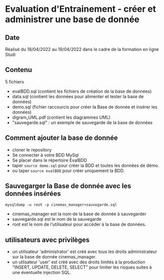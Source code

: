# Evaluation d'Entrainement - créer et administrer une base de donnée

## Date
Réalisé du 18/04/2022 au 19/04/2022 dans le cadre de la formation en ligne Studi

## Contenu
5 fichiers
- evalBDD.sql (contient les fichiers de création de la base de données)
- data.sql (contient les données pour alimenter et tester la base de données)
- demo.sql (fichier raccourcis pour créer la Base de donnée et insérer les données)
- digram_UML.pdf (contient les diagrammes UML)
- "sauvegarde.sql" : un exemple de sauvegarde de la base de données


## Comment ajouter la base de donnée
- cloner le repository
- Se connecter à votre BDD MySql
- Se placer dans le répertoire EvalBDD
- taper ```source demo.sql``` pour créer la BDD et toutes les données de démo.
- ou taper ```source evalBDD``` pour créer uniquement la BDD.


## Sauvegarger la Base de donnée avec les données insérées
```mysqldump -u root -p cinemas_manager>sauvegarde.sql```

- cinemas_manager est la nom de la base de donnée à sauvegarder
- sauvegarde.sql est le nom de la sauvegarde
- root est le nom de l'utilisateur pour accéder à la base de données.

## utilisateurs avec privilèges
- un utilisateur 'administrator' est créé avec tous les droits administrateur sur la base de donnée cinemas_manager.
- un utlisateur 'user' est créé avec des droits limités à la production "INSERT, UPDATE, DELETE, SELECT" pour limiter les risques suites à une éventuelle injection SQL.

